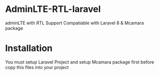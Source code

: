 # AdminLTE-RTL-laravel
adminLTE with RTL Support Compatiable with Laravel 8 & Mcamara package
# Installation
You must setup Laravel Project and setup Mcamara package first before copy this files into your project

